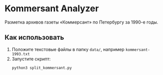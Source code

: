 # Kommersant Analyzer

Разметка архивов газеты «Коммерсант» по Петербургу за 1990-е годы.

## Как использовать

1. Положите текстовые файлы в папку `data/`, например `kommersant-1993.txt`
2. Запустите скрипт:
   ```bash
   python3 split_kommersant.py

